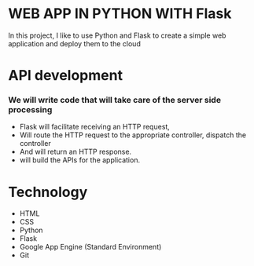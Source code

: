 # WEB APP IN PYTHON WITH Flask

In this project, I like to use Python and Flask to create a simple web application and deploy them to the cloud

# API development

### We will write code that will take care of the server side processing

* Flask will facilitate receiving an HTTP request,
* Will route the HTTP request to the appropriate controller, dispatch the controller
* And will return an HTTP response. 
* will build the APIs for the application. 


# Technology 

* HTML
* CSS
* Python
* Flask
* Google App Engine (Standard Environment)
* Git
